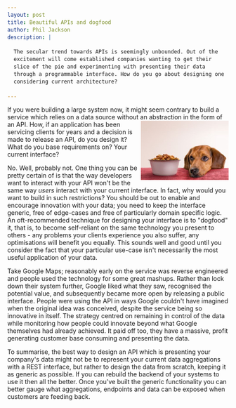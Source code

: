 ```yaml
---
layout: post
title: Beautiful APIs and dogfood
author: Phil Jackson
description: |

  The secular trend towards APIs is seemingly unbounded. Out of the
  excitement will come established companies wanting to get their
  slice of the pie and experimenting with presenting their data
  through a programmable interface. How do you go about designing one
  considering current architecture?

---
```


If you were building a large system now, it might seem contrary to
build a service which relies on a data source without an abstraction
<img src="/img/dog_food_treats.jpg"
     title="Cute puppy should garner some Reddit attention"
     alt="Puppy and dogfood"
     style="float:right;" />
in the form of an API. How, if an application has been servicing
clients for years and a decision is made to release an API, do you
design it? What do you base requirements on? Your current interface?

No. Well, probably not. One thing you can be pretty certain of is that
the way developers want to interact with your API won't be the same
way *users* interact with your current interface. In fact, why would
you want to build in such restrictions? You should be out to enable
and encourage innovation with your data; you need to keep the
interface generic, free of edge-cases and free of particularly domain
specific logic. An oft-recommended technique for designing your
interface is to "dogfood" it, that is, to become self-reliant on the
same technology you present to others - any problems your clients
experience you also suffer, any optimisations will benefit you
equally. This sounds well and good until you consider the fact that
your particular use-case isn't necessarily the most useful application
of your data.

Take Google Maps; reasonably early on the service was reverse
engineered and people used the technology for some great
mashups. Rather than lock down their system further, Google liked what
they saw, recognised the potential value, and subsequently became more
open by releasing a public interface. People were using the API in
ways Google couldn't have imagined when the original idea was
conceived, despite the service being so innovative in itself. The
strategy centred on remaining in control of the data while monitoring
how people could innovate beyond what Google themselves had already
achieved. It paid off too, they have a massive, profit generating
customer base consuming and presenting the data.

To summarise, the best way to design an API which is presenting your
company's data might not be to represent your current data
aggregations with a REST interface, but rather to design the data from
scratch, keeping it as generic as possible. If you can rebuild the
backend of your systems to use it then all the better. Once you've
built the generic functionality you can better gauge what
aggregations, endpoints and data can be exposed when customers are
feeding back.
